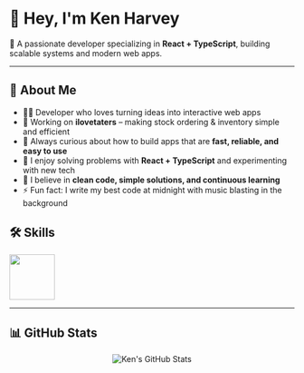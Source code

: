 # 👋 Hey, I'm Ken Harvey  

🚀 A passionate developer specializing in **React + TypeScript**, building scalable systems and modern web apps.  

---

## 📌 About Me  

- 👨‍💻 Developer who loves turning ideas into interactive web apps  
- 🔭 Working on **ilovetaters** – making stock ordering & inventory simple and efficient  
- 🌱 Always curious about how to build apps that are **fast, reliable, and easy to use**  
- 🎯 I enjoy solving problems with **React + TypeScript** and experimenting with new tech  
- 💬 I believe in **clean code, simple solutions, and continuous learning**  
- ⚡ Fun fact: I write my best code at midnight with music blasting in the background  

## 🛠️ Skills  

<p align="left">
  <img src="https://skillicons.dev/icons?i=react,typescript,javascript,html,css,astro,tailwind,mysql,git,githubactions,php,nodejs,flask,python,vercel,netlify,gcp,postman,linux,vscode,materialui,pusherjs,npm,ps,xampp" height="80" />
</p>


---

## 📊 GitHub Stats  

<p align="center">
  <img src="https://gh-stats-knhrvs.vercel.app/api?username=knhrvs&show_icons=true&count_private=true&include_all_commits=true&rank_icon=github&theme=tokyonight" alt="Ken's GitHub Stats" />
 <!-- <img src="https://gh-stats-knhrvs.vercel.app/api/top-langs/?username=knhrvs&layout=compact&langs_count=8&theme=tokyonight" alt="Top Languages" />-->
</p>


<!--
---

## 🔥 Streak Stats  

<div align="center">
  <img src="https://github-readme-streak-stats-virid-psi.vercel.app?user=knhrvs&theme=tokyonight&hide_border=true" alt="GitHub Streak" />
</div>



<!--
---

## 🌐 Connect With Me  

<p align="left">
  <a href="mailto:knhrvs.dev@gmail.com"><img src="https://img.shields.io/badge/Email-D14836?style=for-the-badge&logo=gmail&logoColor=white"/></a>
  <a href="https://www.linkedin.com/in/knhrvs"><img src="https://img.shields.io/badge/LinkedIn-0A66C2?style=for-the-badge&logo=linkedin&logoColor=white"/></a>
  <a href="https://knhrvs.dev"><img src="https://img.shields.io/badge/Portfolio-000000?style=for-the-badge&logo=vercel&logoColor=white"/></a>
</p>
-->
